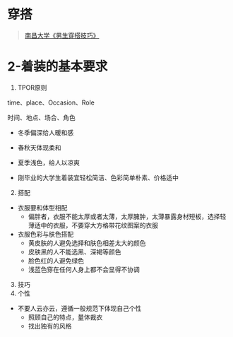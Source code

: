 # 穿搭

> [南昌大学《男生穿搭技巧》](https://www.bilibili.com/video/BV1EX4y1E7MC?p=2&vd_source=7dcb6c648b7faefd7170d0fc0494d4ad)

# 2-着装的基本要求

1. TPOR原则

time、place、Occasion、Role

时间、地点、场合、角色

- 冬季偏深给人暖和感
- 春秋天体现柔和
- 夏季浅色，给人以凉爽

- 刚毕业的大学生着装宜轻松简洁、色彩简单朴素、价格适中

2. 搭配

- 衣服要和体型相配
  - 偏胖者，衣服不能太厚或者太薄，太厚臃肿，太薄暴露身材短板，选择轻薄适中的衣服，不要穿大方格带花纹图案的衣服
- 衣服色彩与肤色搭配
  - 黄皮肤的人避免选择和肤色相差太大的颜色
  - 皮肤黑的人不能选黑、深褐等颜色
  - 脸色红的人避免绿色
  - 浅蓝色穿在任何人身上都不会显得不协调

3. 技巧
4. 个性

- 不要人云亦云，遵循一般规范下体现自己个性
  - 照顾自己的特点，量体裁衣
  - 找出独有的风格
